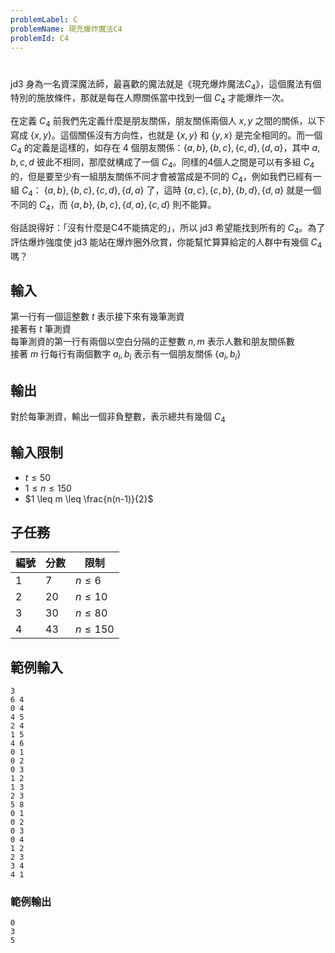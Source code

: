 ```yaml
---
problemLabel: C
problemName: 現充爆炸魔法C4
problemId: C4
---
```


#

jd3 身為一名資深魔法師，最喜歡的魔法就是《現充爆炸魔法$C_4$》，這個魔法有個特別的施放條件，那就是每在人際關係當中找到一個 $C_4$ 才能爆炸一次。  

在定義 $C_4$ 前我們先定義什麼是朋友關係，朋友關係兩個人 $x,y$ 之間的關係，以下寫成 $\{x,y\}$。這個關係沒有方向性，也就是 $\{x,y\}$ 和 $\{y,x\}$ 是完全相同的。而一個 $C_4$ 的定義是這樣的，如存在 4 個朋友關係：$\{a,b\},\{b,c\},\{c,d\},\{d,a\}$，其中 $a,b,c,d$ 彼此不相同，那麼就構成了一個 $C_4$。同樣的4個人之間是可以有多組 $C_4$ 的，但是要至少有一組朋友關係不同才會被當成是不同的 $C_4$，例如我們已經有一組 $C_4$： $\{a,b\},\{b,c\},\{c,d\},\{d,a\}$ 了，這時 $\{a,c\},\{c,b\},\{b,d\},\{d,a\}$ 就是一個不同的 $C_4$，而 $\{a,b\},\{b,c\},\{d,a\},\{c,d\}$ 則不能算。  

俗話說得好：「沒有什麼是C4不能搞定的」，所以 jd3 希望能找到所有的 $C_4$。為了評估爆炸強度使 jd3 能站在爆炸圈外欣賞，你能幫忙算算給定的人群中有幾個 $C_4$ 嗎？  

## 輸入
第一行有一個這整數 $t$ 表示接下來有幾筆測資  
接著有 $t$ 筆測資  
每筆測資的第一行有兩個以空白分隔的正整數 $n,m$ 表示人數和朋友關係數   
接著 $m$ 行每行有兩個數字 $a_i,b_i$ 表示有一個朋友關係 $\{a_i,b_i\}$  

## 輸出
對於每筆測資，輸出一個非負整數，表示總共有幾個 $C_4$

## 輸入限制
 - $t \leq 50$
 - $1 \leq n \leq 150$
 - $1 \leq m \leq \frac{n(n-1)}{2}$
 
## 子任務
| 編號 |分數 | 限制 |
|----|----|-----------|
|1|  7 | $n \leq 6$   |
|2| 20 | $n \leq 10$  |
|3| 30 | $n \leq 80$  |
|4| 43 | $n \leq 150$ |

## 範例輸入
```
3
6 4
0 4
4 5
2 4
1 5
4 6
0 1
0 2
0 3
1 2
1 3
2 3
5 8
0 1
0 2
0 3
0 4
1 2
2 3
3 4
4 1
```
### 範例輸出
```
0
3
5
```

